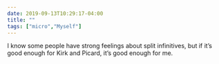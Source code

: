```yaml
---
date: 2019-09-13T10:29:17-04:00
title: ""
tags: ["micro","Myself"]
---
```

I know some people have strong feelings about split infinitives, but if it’s good enough for Kirk and Picard, it’s good enough for me.
